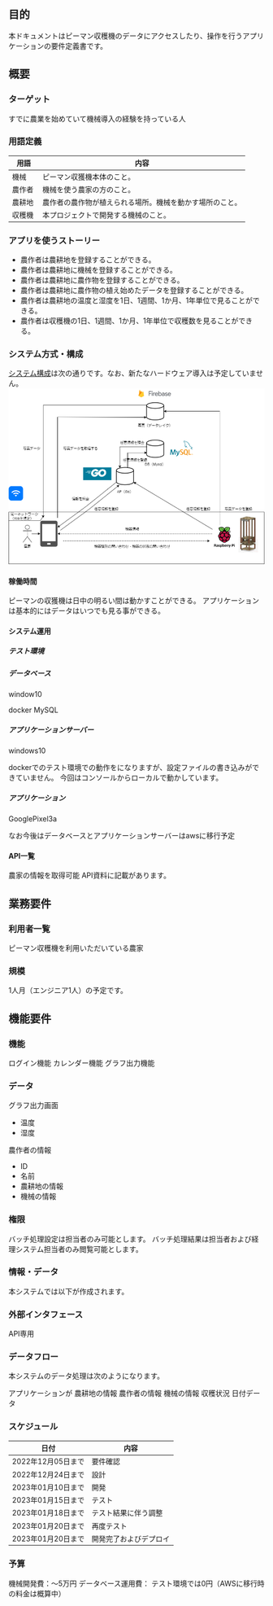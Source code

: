 ## 目的

本ドキュメントはピーマン収穫機のデータにアクセスしたり、操作を行うアプリケーションの要件定義書です。

## 概要


### ターゲット
すでに農業を始めていて機械導入の経験を持っている人

### 用語定義

| 用語 　| 内容 |
|--------|------|
| 機械 　| ピーマン収獲機本体のこと。 |
| 農作者 | 機械を使う農家の方のこと。 |
| 農耕地 | 農作者の農作物が植えられる場所。機械を動かす場所のこと。 |
| 収穫機 | 本プロジェクトで開発する機械のこと。 |



###  アプリを使うストーリー
- 農作者は農耕地を登録することができる。
- 農作者は農耕地に機械を登録することができる。
- 農作者は農耕地に農作物を登録することができる。
- 農作者は農耕地に農作物の植え始めたデータを登録することができる。
- 農作者は農耕地の温度と湿度を1日、1週間、1か月、1年単位で見ることができる。
- 農作者は収穫機の1日、1週間、1か月、1年単位で収穫数を見ることができる。

### システム方式・構成

[システム構成](システム資料)は次の通りです。なお、新たなハードウェア導入は予定していません。
![システム構成図](システム資料/システム構成図Ver0.2.png)

#### 稼働時間

ピーマンの収獲機は日中の明るい間は動かすことができる。
アプリケーションは基本的にはデータはいつでも見る事ができる。

#### システム運用

##### テスト環境

##### データベース

window10

docker MySQL

##### アプリケーションサーバー

windows10

dockerでのテスト環境での動作をになりますが、設定ファイルの書き込みができていません。
今回はコンソールからローカルで動かしています。

##### アプリケーション

GooglePixel3a

  なお今後はデータベースとアプリケーションサーバーはawsに移行予定

#### API一覧

  農家の情報を取得可能
  API資料に記載があります。


## 業務要件


### 利用者一覧

ピーマン収穫機を利用いただいている農家

### 規模

1人月（エンジニア1人）の予定です。

## 機能要件

### 機能
ログイン機能
カレンダー機能
グラフ出力機能


### データ

グラフ出力画面
  - 温度
  - 湿度

農作者の情報
  - ID
  - 名前
  - 農耕地の情報
  - 機械の情報


### 権限

バッチ処理設定は担当者のみ可能とします。
バッチ処理結果は担当者および経理システム担当者のみ閲覧可能とします。

### 情報・データ

本システムでは以下が作成されます。


### 外部インタフェース

API専用


### データフロー

本システムのデータ処理は次のようになります。

アプリケーションが
農耕地の情報
農作者の情報
機械の情報
収穫状況
日付データ

### スケジュール

| 日付 | 内容 |
|------|------|
| 2022年12月05日まで | 要件確認 |
| 2022年12月24日まで | 設計 |
| 2023年01月10日まで | 開発 |
| 2023年01月15日まで | テスト |
| 2023年01月18日まで | テスト結果に伴う調整 |
| 2023年01月20日まで | 再度テスト |
| 2023年01月20日まで | 開発完了およびデプロイ |

### 予算

機械開発費：～5万円
データベース運用費： テスト環境では0円（AWSに移行時の料金は概算中）